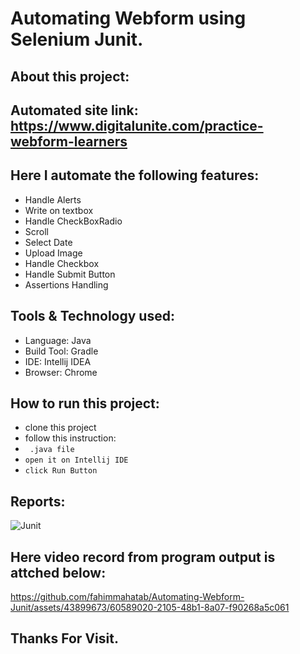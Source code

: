 # Automating Webform using Selenium Junit.
## About this project:
## Automated site link: https://www.digitalunite.com/practice-webform-learners
## Here I automate the following features:
- Handle Alerts
- Write on textbox
- Handle CheckBoxRadio
- Scroll
- Select Date
- Upload Image
- Handle Checkbox
- Handle Submit Button
- Assertions Handling
  
## Tools & Technology used:
- Language: Java
- Build Tool: Gradle
- IDE: Intellij IDEA
- Browser: Chrome

## How to run this project:
- clone this project
- follow this instruction:
- ```  .java file ```
- ``` open it on Intellij IDE ```
- ``` click Run Button ```
  
## Reports:
![Junit](https://github.com/fahimmahatab/Automating-Webform-Junit/assets/43899673/bb63d9d9-0cf7-4ebd-a1b2-d7120e7b9ee8)

## Here video record from program output is attched below:
https://github.com/fahimmahatab/Automating-Webform-Junit/assets/43899673/60589020-2105-48b1-8a07-f90268a5c061

## Thanks For Visit.
